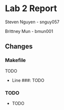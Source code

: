 Lab 2 Report
============
Steven Nguyen - snguy057

Brittney Mun - bmun001

## Changes
### Makefile
TODO
* Line ###: TODO

### TODO
* TODO
